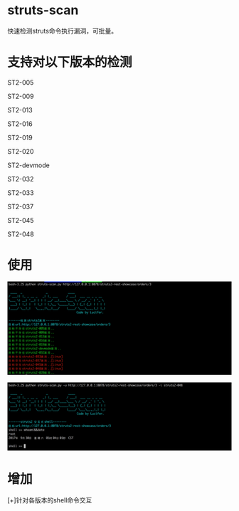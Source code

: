 # struts-scan
快速检测struts命令执行漏洞，可批量。

# 支持对以下版本的检测

ST2-005

ST2-009

ST2-013

ST2-016

ST2-019

ST2-020

ST2-devmode

ST2-032

ST2-033

ST2-037

ST2-045

ST2-048

# 使用
![image](./images/poc.png)

![image](./images/exp.png)

# 增加
[+]针对各版本的shell命令交互

